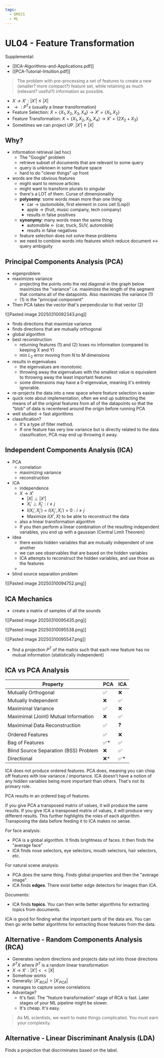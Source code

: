 ```yaml
---
tags:
  - OMSCS
  - ML
---
```

# UL04 - Feature Transformation

Supplemental:
- [[ICA-Algorithms-and-Applications.pdf]]
- [[PCA-Tutorial-Intuition.pdf]]

> The problem with pre-processing a set of features to create a new (smaller? more compact?) feature set, while retaining as much (relevant? useful?) information as possible.

- $X \rightarrow X':|X'|\le|X|$
- $\rightarrow : P^Tx$ (usually a linear transformation)
- Feature Selection: $X=\{X_1, X_2, X_3, X_4\} \rightarrow X'=\{X_1, X_2\}$
- Feature Transformation: $X=\{X_1, X_2, X_3, X_4\} \rightarrow X'=\{2X_2+X_3\}$
- Sometimes we can project UP. $|X'|\ge|X|$

## Why?
- information retrieval (ad hoc)
	- The "Google" problem
	- retrieve subset of documents that are relevant to some query
	- query is unknown in some feature space
	- hard to do "clever things" up front
- words are the obvious features
	- might want to remove articles
	- might want to transform plurals to singular
	- there's a LOT of them. Curse of dimensionality
	- **polysemy**: some words mean more than one thing
		- car -> (automobile, first element in cons cell (Lisp))
		- apple -> (fruit, music company, tech company)
		- results in false positives
	- **synonymy**: many words mean the same thing
		- automobile <- (car, truck, SUV, automobile)
		- results in false negatives
	- feature selection does not solve these problems
	- we need to combine words into features which reduce document <-> query ambiguity

## Principal Components Analysis (PCA)
- eigenproblem
- maximizes variance
	- projecting the points onto the red diagonal in the graph below maximizes the "variance" i.e. maximizes the length of the segment that contains all of the datapoints. Also maximizes the variance (1)
	- (1) is the "principal component"
- Then PCA takes the vector that's perpendicular to that vector (2)

![[Pasted image 20250310092343.png]]


- finds directions that maximize variance
- finds directions that are mutually orthogonal
- global algorithm
- best reconstruction
	- returning features (1) and (2) loses no information (compared to keeping X and Y)
	- min $L_2$ error moving from $N$ to $M$ dimensions
- results in eigenvalues
	- the eigenvalues are monotonic
	- throwing away the eigenvalues with the smallest value is equivalent to throwing away the least important features
	- some dimensions may have a 0-eigenvalue, meaning it's entirely ignorable.
- re-projects the data into a new space where feature selection is easier
- quick note about implementation, often we end up subtracting the means of all the original features from all of the datapoints so that the "blob" of data is recentered around the origin before running PCA
- well studied -> fast algorithms
- classification?
	- It's a type of filter method.
	- If one feature has very low variance but is directly related to the data classification, PCA may end up throwing it away.

## Independent Components Analysis (ICA)
- PCA
	- correlation
	- maximizing variance
	- reconstruction
- ICA
	- independence
	- $X \rightarrow X'$
		- $|X| \perp |X'|$
		- $X_i' \perp X_j':i\ne j$
		- $I(X_i',X_j')=I(X_j',X_i')=0:i \ne j$
		- Maximize $I(X', X)$ to be able to reconstruct the data
	- also a linear transformation algorithm
	- If you then perform a linear combination of the resulting independent variables, you end up with a gaussian (Central Limit Theorem)
- Idea
	- there exists hidden variables that are mutually independent of one another
	- we can see observables that are based on the hidden variables
	- ICA attempts to reconstruct the hidden variables, and use those as the features
	- 
- blind source separation problem

![[Pasted image 20250310094752.png]]

## ICA Mechanics
- create a matrix of samples of all the sounds

![[Pasted image 20250310095435.png]]

![[Pasted image 20250310095538.png]]

![[Pasted image 20250310095547.png]]

- find a projection $P^T$ of the matrix such that each new feature has no mutual information (statistically independent)


## ICA vs PCA Analysis
| Property                              | PCA | ICA |
| ------------------------------------- | --- | --- |
| Mutually Orthogonal                   | ✅   | ❌   |
| Mutually Independent                  | ❌   | ✅   |
| Maximimal Variance                    | ✅   | ❌   |
| Maximimal (Joint) Mutual Information  | ❌   | ✅   |
| Maximimal Data Reconstruction         | ✅   | ❓   |
| Ordered Features                      | ✅   | ❌   |
| Bag of Features                       | ✅*  | ✅   |
| Blind Source Separation (BSS) Problem | ❌   | ✅   |
| Directional                           | ❌*  | ✅*  |
ICA does not produce ordered features. PCA does, meaning you can chop off features with low variance / importance. ICA doesn't have a notion of any hidden variables being more important than others. That's not its primary role.

PCA results in an ordered bag of features.

If you give PCA a transposed matrix of values, it will produce the same results. If you give ICA a transposed matrix of values, it will produce very different results. This further highlights the roles of each algorithm. Transposing the data before feeding it to ICA makes no sense.

For face analysis:
- PCA is a global algorithm. It finds brightness of faces. It then finds the "average face"
- ICA finds nose selectors, eye selectors, mouth selectors, hair selectors, etc.

For natural scene analysis:
- PCA does the same thing. Finds global properties and then the "average image".
- ICA finds **edges**. There exist better edge detectors for images than ICA.

Documents:
- ICA finds **topics**. You can then write better algorithms for extracting topics from documents.

ICA is good for finding what the important parts of the data are. You can then go write better algorithms for extracting those features from the data.

## Alternative - Random Components Analysis (RCA)
- Generates random directions and projects data out into those directions
- $P^TX$ where $P^T$ is a random linear transformation
- $X \rightarrow X':|X'| << |X|$
- Somehow works
- Generally: $|X'_{RCA}|\gt|X'_{PCA}|$
- manages to capture some correlations
- Advantage?
	- It's fast. The "feature transformation" stage of RCA is fast. Later stages of your ML pipeline might be slower.
	- It's cheap. It's easy.

> As ML scientists, we want to make things complicated. You must earn your complexity.

## Alternative - Linear Discriminant Analysis (LDA)
Finds a projection that discriminates based on the label.
